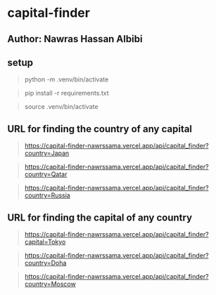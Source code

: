 # capital-finder

## Author: Nawras Hassan Albibi

## setup

> python -m .venv/bin/activate

> pip install -r requirements.txt

> source .venv/bin/activate

## URL for finding the country of any capital

> https://capital-finder-nawrssama.vercel.app/api/capital_finder?country=Japan

> https://capital-finder-nawrssama.vercel.app/api/capital_finder?country=Qatar

> https://capital-finder-nawrssama.vercel.app/api/capital_finder?country=Russia

## URL for finding the capital of any country

> https://capital-finder-nawrssama.vercel.app/api/capital_finder?capital=Tokyo

> https://capital-finder-nawrssama.vercel.app/api/capital_finder?country=Doha

> https://capital-finder-nawrssama.vercel.app/api/capital_finder?country=Moscow